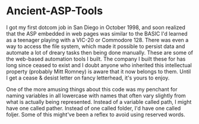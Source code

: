 # Ancient-ASP-Tools
I got my first dotcom job in San Diego in October 1998, and 
soon realized that the ASP embedded in web pages was similar to the BASIC I'd learned as a teenager playing with a VIC-20 or Commodore 128.  There was even a way to access the file system, which made it possible to persist data and automate a lot of dreary tasks then being done manually.  These are some of the web-based automation tools I built.  The company I built these for has long since ceased to exist and I doubt anyone who inherited this intellectual property (probably Mitt Romney) is aware that it now belongs to them.  Until I get a cease & desist letter on fancy letterhead, it's yours to enjoy.

One of the more amusing things about this code was my penchant for naming variables in all lowercase with names that often vary slightly from what is actually being represented.  Instead of a variable called path, I might have one called pather. Instead of one called folder, I'd have one called foljer. Some of this might've been a reflex to avoid using reserved words.
